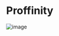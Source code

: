 # Proffinity

![image](https://github.com/user-attachments/assets/f9a9bb6f-e401-43d1-a70a-54fd70a7fd1c)

